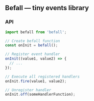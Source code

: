 ## Befall — tiny events library

### API

```javascript
import befall from 'befall';

// Create befall function
const onInit = befall();

// Register event handler
onInit((value1, value2) => {
  // ...
});

// Execute all registered handlers
onInit.fire(value1, value2);

// Unregister handler
onInit.off(someHandlerFunction);
```
